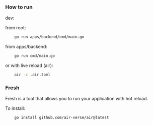 ### How to run

dev:

from root:

```bash
    go run apps/backend/cmd/main.go
```

from apps/backend:

```bash
    go run cmd/main.go
``` 

or with live reload (air):

```bash
    air -c .air.toml
```

### Fresh   

Fresh is a tool that allows you to run your application with hot reload.

To install:

```bash
    go install github.com/air-verse/air@latest
```

